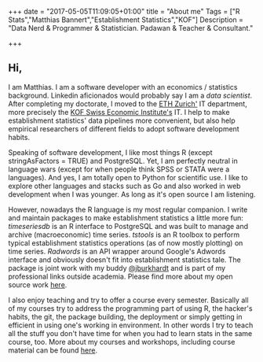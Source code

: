 +++
date = "2017-05-05T11:09:05+01:00"
title = "About me"
Tags = ["R Stats","Matthias Bannert","Establishment Statistics","KOF"]
Description = "Data Nerd & Programmer & Statistician. Padawan & Teacher & Consultant."

+++

## Hi,

I am Matthias. I am a software developer with an economics / statistics background.
Linkedin aficionados would probably say I am a *data scientist*. After completing my doctorate, I moved to the [ETH Zurich'](https://www.ethz.ch) IT department, more precisely the [KOF Swiss Economic Institute's](https://kof.ethz.ch) IT. I help to make establishment statistics' data pipelines more convenient, but also help empirical researchers of different fields to adopt software development habits.

Speaking of software development, I like most things R (except stringAsFactors = TRUE) and PostgreSQL. Yet, I am perfectly neutral in language wars (except for when people think SPSS or STATA were a languages). And yes, I am totally open to Python for scientific use. I like to explore other languages and stacks such as Go and also worked in web development when I was younger. As long as it's open source I am listening.

However, nowadays the R language is my most regular companion. I write and maintain packages to make establishment statistics a little more fun: *timeseriesdb* is an R interface to PostgreSQL and was built to manage and archive (macroeconomic) time series. *tstools* is an R toolbox to perform typical establishment statistics operations (as of now mostly plotting) on time series. *Radwords* is an API wrapper around Google's Adwords interface and obviously doesn't fit into establishment statistics tale. The package is joint work with my buddy [@jburkhardt](https://github.com/jburkhardt/Radwords) and is part of my professional links outside academia. Please find more about my open source work [here]().

I also enjoy teaching and try to offer a course every semester. Basically all of my courses try to address the programming part of using R, the hacker's habits, the git, the package building, the deployment or simply getting in efficient in using one's working in environment. In other words I try to teach all the stuff you don't have time for when you had to learn stats in the same course, too. More about my courses and workshops, including course material can be found [here]().  
